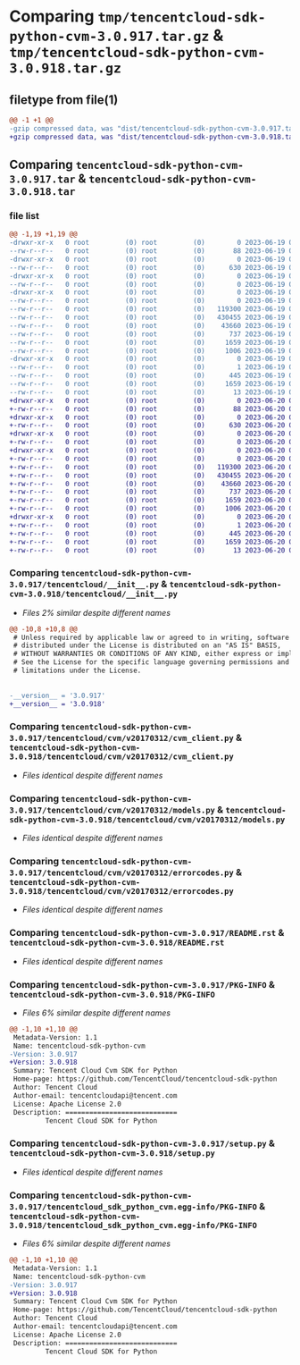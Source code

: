 # Comparing `tmp/tencentcloud-sdk-python-cvm-3.0.917.tar.gz` & `tmp/tencentcloud-sdk-python-cvm-3.0.918.tar.gz`

## filetype from file(1)

```diff
@@ -1 +1 @@
-gzip compressed data, was "dist/tencentcloud-sdk-python-cvm-3.0.917.tar", last modified: Mon Jun 19 00:22:44 2023, max compression
+gzip compressed data, was "dist/tencentcloud-sdk-python-cvm-3.0.918.tar", last modified: Tue Jun 20 02:38:02 2023, max compression
```

## Comparing `tencentcloud-sdk-python-cvm-3.0.917.tar` & `tencentcloud-sdk-python-cvm-3.0.918.tar`

### file list

```diff
@@ -1,19 +1,19 @@
-drwxr-xr-x   0 root         (0) root         (0)        0 2023-06-19 00:22:44.000000 tencentcloud-sdk-python-cvm-3.0.917/
--rw-r--r--   0 root         (0) root         (0)       88 2023-06-19 00:22:44.000000 tencentcloud-sdk-python-cvm-3.0.917/setup.cfg
-drwxr-xr-x   0 root         (0) root         (0)        0 2023-06-19 00:22:44.000000 tencentcloud-sdk-python-cvm-3.0.917/tencentcloud/
--rw-r--r--   0 root         (0) root         (0)      630 2023-06-19 00:22:44.000000 tencentcloud-sdk-python-cvm-3.0.917/tencentcloud/__init__.py
-drwxr-xr-x   0 root         (0) root         (0)        0 2023-06-19 00:22:44.000000 tencentcloud-sdk-python-cvm-3.0.917/tencentcloud/cvm/
--rw-r--r--   0 root         (0) root         (0)        0 2023-06-19 00:22:44.000000 tencentcloud-sdk-python-cvm-3.0.917/tencentcloud/cvm/__init__.py
-drwxr-xr-x   0 root         (0) root         (0)        0 2023-06-19 00:22:44.000000 tencentcloud-sdk-python-cvm-3.0.917/tencentcloud/cvm/v20170312/
--rw-r--r--   0 root         (0) root         (0)        0 2023-06-19 00:22:44.000000 tencentcloud-sdk-python-cvm-3.0.917/tencentcloud/cvm/v20170312/__init__.py
--rw-r--r--   0 root         (0) root         (0)   119300 2023-06-19 00:22:44.000000 tencentcloud-sdk-python-cvm-3.0.917/tencentcloud/cvm/v20170312/cvm_client.py
--rw-r--r--   0 root         (0) root         (0)   430455 2023-06-19 00:22:44.000000 tencentcloud-sdk-python-cvm-3.0.917/tencentcloud/cvm/v20170312/models.py
--rw-r--r--   0 root         (0) root         (0)    43660 2023-06-19 00:22:44.000000 tencentcloud-sdk-python-cvm-3.0.917/tencentcloud/cvm/v20170312/errorcodes.py
--rw-r--r--   0 root         (0) root         (0)      737 2023-06-19 00:22:44.000000 tencentcloud-sdk-python-cvm-3.0.917/README.rst
--rw-r--r--   0 root         (0) root         (0)     1659 2023-06-19 00:22:44.000000 tencentcloud-sdk-python-cvm-3.0.917/PKG-INFO
--rw-r--r--   0 root         (0) root         (0)     1006 2023-06-19 00:22:44.000000 tencentcloud-sdk-python-cvm-3.0.917/setup.py
-drwxr-xr-x   0 root         (0) root         (0)        0 2023-06-19 00:22:44.000000 tencentcloud-sdk-python-cvm-3.0.917/tencentcloud_sdk_python_cvm.egg-info/
--rw-r--r--   0 root         (0) root         (0)        1 2023-06-19 00:22:44.000000 tencentcloud-sdk-python-cvm-3.0.917/tencentcloud_sdk_python_cvm.egg-info/dependency_links.txt
--rw-r--r--   0 root         (0) root         (0)      445 2023-06-19 00:22:44.000000 tencentcloud-sdk-python-cvm-3.0.917/tencentcloud_sdk_python_cvm.egg-info/SOURCES.txt
--rw-r--r--   0 root         (0) root         (0)     1659 2023-06-19 00:22:44.000000 tencentcloud-sdk-python-cvm-3.0.917/tencentcloud_sdk_python_cvm.egg-info/PKG-INFO
--rw-r--r--   0 root         (0) root         (0)       13 2023-06-19 00:22:44.000000 tencentcloud-sdk-python-cvm-3.0.917/tencentcloud_sdk_python_cvm.egg-info/top_level.txt
+drwxr-xr-x   0 root         (0) root         (0)        0 2023-06-20 02:38:02.000000 tencentcloud-sdk-python-cvm-3.0.918/
+-rw-r--r--   0 root         (0) root         (0)       88 2023-06-20 02:38:02.000000 tencentcloud-sdk-python-cvm-3.0.918/setup.cfg
+drwxr-xr-x   0 root         (0) root         (0)        0 2023-06-20 02:38:02.000000 tencentcloud-sdk-python-cvm-3.0.918/tencentcloud/
+-rw-r--r--   0 root         (0) root         (0)      630 2023-06-20 02:38:02.000000 tencentcloud-sdk-python-cvm-3.0.918/tencentcloud/__init__.py
+drwxr-xr-x   0 root         (0) root         (0)        0 2023-06-20 02:38:02.000000 tencentcloud-sdk-python-cvm-3.0.918/tencentcloud/cvm/
+-rw-r--r--   0 root         (0) root         (0)        0 2023-06-20 02:38:02.000000 tencentcloud-sdk-python-cvm-3.0.918/tencentcloud/cvm/__init__.py
+drwxr-xr-x   0 root         (0) root         (0)        0 2023-06-20 02:38:02.000000 tencentcloud-sdk-python-cvm-3.0.918/tencentcloud/cvm/v20170312/
+-rw-r--r--   0 root         (0) root         (0)        0 2023-06-20 02:38:02.000000 tencentcloud-sdk-python-cvm-3.0.918/tencentcloud/cvm/v20170312/__init__.py
+-rw-r--r--   0 root         (0) root         (0)   119300 2023-06-20 02:38:02.000000 tencentcloud-sdk-python-cvm-3.0.918/tencentcloud/cvm/v20170312/cvm_client.py
+-rw-r--r--   0 root         (0) root         (0)   430455 2023-06-20 02:38:02.000000 tencentcloud-sdk-python-cvm-3.0.918/tencentcloud/cvm/v20170312/models.py
+-rw-r--r--   0 root         (0) root         (0)    43660 2023-06-20 02:38:02.000000 tencentcloud-sdk-python-cvm-3.0.918/tencentcloud/cvm/v20170312/errorcodes.py
+-rw-r--r--   0 root         (0) root         (0)      737 2023-06-20 02:38:02.000000 tencentcloud-sdk-python-cvm-3.0.918/README.rst
+-rw-r--r--   0 root         (0) root         (0)     1659 2023-06-20 02:38:02.000000 tencentcloud-sdk-python-cvm-3.0.918/PKG-INFO
+-rw-r--r--   0 root         (0) root         (0)     1006 2023-06-20 02:38:02.000000 tencentcloud-sdk-python-cvm-3.0.918/setup.py
+drwxr-xr-x   0 root         (0) root         (0)        0 2023-06-20 02:38:02.000000 tencentcloud-sdk-python-cvm-3.0.918/tencentcloud_sdk_python_cvm.egg-info/
+-rw-r--r--   0 root         (0) root         (0)        1 2023-06-20 02:38:02.000000 tencentcloud-sdk-python-cvm-3.0.918/tencentcloud_sdk_python_cvm.egg-info/dependency_links.txt
+-rw-r--r--   0 root         (0) root         (0)      445 2023-06-20 02:38:02.000000 tencentcloud-sdk-python-cvm-3.0.918/tencentcloud_sdk_python_cvm.egg-info/SOURCES.txt
+-rw-r--r--   0 root         (0) root         (0)     1659 2023-06-20 02:38:02.000000 tencentcloud-sdk-python-cvm-3.0.918/tencentcloud_sdk_python_cvm.egg-info/PKG-INFO
+-rw-r--r--   0 root         (0) root         (0)       13 2023-06-20 02:38:02.000000 tencentcloud-sdk-python-cvm-3.0.918/tencentcloud_sdk_python_cvm.egg-info/top_level.txt
```

### Comparing `tencentcloud-sdk-python-cvm-3.0.917/tencentcloud/__init__.py` & `tencentcloud-sdk-python-cvm-3.0.918/tencentcloud/__init__.py`

 * *Files 2% similar despite different names*

```diff
@@ -10,8 +10,8 @@
 # Unless required by applicable law or agreed to in writing, software
 # distributed under the License is distributed on an "AS IS" BASIS,
 # WITHOUT WARRANTIES OR CONDITIONS OF ANY KIND, either express or implied.
 # See the License for the specific language governing permissions and
 # limitations under the License.
 
 
-__version__ = '3.0.917'
+__version__ = '3.0.918'
```

### Comparing `tencentcloud-sdk-python-cvm-3.0.917/tencentcloud/cvm/v20170312/cvm_client.py` & `tencentcloud-sdk-python-cvm-3.0.918/tencentcloud/cvm/v20170312/cvm_client.py`

 * *Files identical despite different names*

### Comparing `tencentcloud-sdk-python-cvm-3.0.917/tencentcloud/cvm/v20170312/models.py` & `tencentcloud-sdk-python-cvm-3.0.918/tencentcloud/cvm/v20170312/models.py`

 * *Files identical despite different names*

### Comparing `tencentcloud-sdk-python-cvm-3.0.917/tencentcloud/cvm/v20170312/errorcodes.py` & `tencentcloud-sdk-python-cvm-3.0.918/tencentcloud/cvm/v20170312/errorcodes.py`

 * *Files identical despite different names*

### Comparing `tencentcloud-sdk-python-cvm-3.0.917/README.rst` & `tencentcloud-sdk-python-cvm-3.0.918/README.rst`

 * *Files identical despite different names*

### Comparing `tencentcloud-sdk-python-cvm-3.0.917/PKG-INFO` & `tencentcloud-sdk-python-cvm-3.0.918/PKG-INFO`

 * *Files 6% similar despite different names*

```diff
@@ -1,10 +1,10 @@
 Metadata-Version: 1.1
 Name: tencentcloud-sdk-python-cvm
-Version: 3.0.917
+Version: 3.0.918
 Summary: Tencent Cloud Cvm SDK for Python
 Home-page: https://github.com/TencentCloud/tencentcloud-sdk-python
 Author: Tencent Cloud
 Author-email: tencentcloudapi@tencent.com
 License: Apache License 2.0
 Description: ============================
         Tencent Cloud SDK for Python
```

### Comparing `tencentcloud-sdk-python-cvm-3.0.917/setup.py` & `tencentcloud-sdk-python-cvm-3.0.918/setup.py`

 * *Files identical despite different names*

### Comparing `tencentcloud-sdk-python-cvm-3.0.917/tencentcloud_sdk_python_cvm.egg-info/PKG-INFO` & `tencentcloud-sdk-python-cvm-3.0.918/tencentcloud_sdk_python_cvm.egg-info/PKG-INFO`

 * *Files 6% similar despite different names*

```diff
@@ -1,10 +1,10 @@
 Metadata-Version: 1.1
 Name: tencentcloud-sdk-python-cvm
-Version: 3.0.917
+Version: 3.0.918
 Summary: Tencent Cloud Cvm SDK for Python
 Home-page: https://github.com/TencentCloud/tencentcloud-sdk-python
 Author: Tencent Cloud
 Author-email: tencentcloudapi@tencent.com
 License: Apache License 2.0
 Description: ============================
         Tencent Cloud SDK for Python
```

